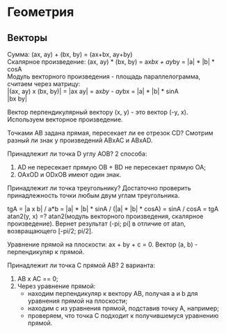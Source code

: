 # Геометрия

## Векторы
Сумма: (ax, ay) + (bx, by) = (ax+bx, ay+by)  
Скалярное произведение: (ax, ay) * (bx, by) = ax*bx + ay*by = |a| * |b| * cosA  
Модуль векторного произведения - площадь параллелограмма, считаем через матрицу:  
|(ax, ay) х (bx, by)| = |ax ay| = ax*by - ay*bx = |a| * |b| * sinA  
                        |bx by|  

Вектор перпендикулярный вектору (x, y) - это вектор (-y, x). Используем векторное произведение.    

Точками AB задана прямая, пересекает ли ее отрезок CD? 
Смотрим разный ли знак у произведений ABxAC и ABxAD.  

Принадлежит ли точка D углу AOB? 2 способа:
1) AD не пересекает прямую OB + BD не пересекает прямую OA;
2) OAxOD и ODxOB имеют один знак.

Принадлежит ли точка треугольнику? 
Достаточно проверить принадлежность точки любым двум углам треугольника.  

tgA = |a x b| / a*b = |a| * |b| * sinA / (|a| * |b| * cosA) = sinA / cosA = tgA  
atan2(y, x) =? atan2(модуль векторного произведения, скалярное произведение). 
Вернет результат (-pi; pi] в отличие от atan, возвращающего [-pi/2; pi/2].  

Уравнение прямой на плоскости: ax + by + c = 0. Вектор (a, b) - перпендикуляр к прямой.  

Принадлежит ли точка C прямой AB? 2 варианта:
1) AB x AC == 0;
2) Через уравнение прямой:
    - находим перпендикуляр к вектору AB, получая a и b для уравнения прямой на плоскости;
    - находим c из уравнения прямой, подставив точку A, например;
    - проверяем, что точка C подходит к получившемуся уравнению прямой.

